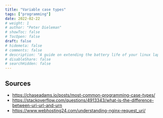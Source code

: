 ```yaml
---
title: "Variable case types"
tags: ["programming"]
date: 2022-02-22
# weight: 1
# author: "Peter Dieleman"
# showToc: false
# TocOpen: false
draft: false
# hidemeta: false
# comments: false
# description: "A guide on extending the battery life of your linux laptop"
# disableShare: false
# searchHidden: false
---
```


## Sources

- <https://chaseadams.io/posts/most-common-programming-case-types/>
- <https://stackoverflow.com/questions/4913343/what-is-the-difference-between-uri-url-and-urn>
- <https://www.webhosting24.com/understanding-nginx-request_uri/>

